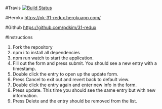 #Travis
[![Build Status](https://travis-ci.com/pdkim/31-redux.svg?branch=pk31)](https://travis-ci.com/pdkim/31-redux)

#Heroku
https://pk-31-redux.herokuapp.com/

#Github
https://github.com/pdkim/31-redux


#Instructions
1. Fork the repository
2. npm i to install all dependencies
3. npm run watch to start the application.
4. Fill out the form and press submit.  You should see a new entry with a timestamp.
5. Double click the entry to open up the update form.
6. Press Cancel to exit out and revert back to default view.
7. Double click the entry again and enter new info in the form.
8. Press update.  This time you should see the same entry but with new information.
9. Press Delete and the entry should be removed from the list.